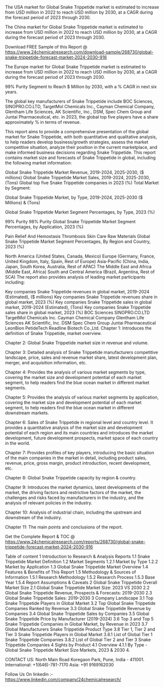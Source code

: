 The USA market for Global Snake Trippetide market is estimated to increase from USD million in 2022 to reach USD million by 2030, at a CAGR during the forecast period of 2023 through 2030.

The China market for Global Snake Trippetide market is estimated to increase from USD million in 2022 to reach USD million by 2030, at a CAGR during the forecast period of 2023 through 2030.

Download FREE Sample of this Report @ https://www.24chemicalresearch.com/download-sample/268730/global-snake-trippetide-forecast-market-2024-2030-916

The Europe market for Global Snake Trippetide market is estimated to increase from USD million in 2022 to reach USD million by 2030, at a CAGR during the forecast period of 2023 through 2030.

99% Purity Segment to Reach $ Million by 2030, with a % CAGR in next six years.

The global key manufacturers of Snake Trippetide include BOC Sciences, SINOPRO.CO.LTD, TargetMol Chemicals Inc., Cayman Chemical Company, Glentham Life Sciences, AK Scientific, Inc., DSM, Spec Chem Group and Juntai Pharmaceutical, etc. in 2023, the global top five players have a share approximately % in terms of revenue.

This report aims to provide a comprehensive presentation of the global market for Snake Trippetide, with both quantitative and qualitative analysis, to help readers develop business/growth strategies, assess the market competitive situation, analyze their position in the current marketplace, and make informed business decisions regarding Snake Trippetide. This report contains market size and forecasts of Snake Trippetide in global, including the following market information:

Global Snake Trippetide Market Revenue, 2019-2024, 2025-2030, ($ millions)
Global Snake Trippetide Market Sales, 2019-2024, 2025-2030, (Tons)
Global top five Snake Trippetide companies in 2023 (%)
Total Market by Segment:

Global Snake Trippetide Market, by Type, 2019-2024, 2025-2030 ($ Millions) & (Tons)

Global Snake Trippetide Market Segment Percentages, by Type, 2023 (%)

99% Purity
98% Purity
Global Snake Trippetide Market Segment Percentages, by Application, 2023 (%)

Pain Relief And Hemostasis
Thrombosis
Skin Care Raw Materials
Global Snake Trippetide Market Segment Percentages, By Region and Country, 2023 (%)

North America (United States, Canada, Mexico)
Europe (Germany, France, United Kingdom, Italy, Spain, Rest of Europe)
Asia-Pacific (China, India, Japan, South Korea, Australia, Rest of APAC)
The Middle East and Africa (Middle East, Africa)
South and Central America (Brazil, Argentina, Rest of SCA)
The report also provides analysis of leading market participants including:

Key companies Snake Trippetide revenues in global market, 2019-2024 (Estimated), ($ millions)
Key companies Snake Trippetide revenues share in global market, 2023 (%)
Key companies Snake Trippetide sales in global market, 2019-2024 (Estimated), (Tons)
Key companies Snake Trippetide sales share in global market, 2023 (%)
BOC Sciences
SINOPRO.CO.LTD
TargetMol Chemicals Inc.
Cayman Chemical Company
Glentham Life Sciences
AK Scientific, Inc.
DSM
Spec Chem Group
Juntai Pharmaceutical
LeonBion PetideTech
Readline Biotech Co.,Ltd.
Chapter 1: Introduces the definition of Snake Trippetide, market overview.

Chapter 2: Global Snake Trippetide market size in revenue and volume.

Chapter 3: Detailed analysis of Snake Trippetide manufacturers competitive landscape, price, sales and revenue market share, latest development plan, merger, and acquisition information, etc.

Chapter 4: Provides the analysis of various market segments by type, covering the market size and development potential of each market segment, to help readers find the blue ocean market in different market segments.

Chapter 5: Provides the analysis of various market segments by application, covering the market size and development potential of each market segment, to help readers find the blue ocean market in different downstream markets.

Chapter 6: Sales of Snake Trippetide in regional level and country level. It provides a quantitative analysis of the market size and development potential of each region and its main countries and introduces the market development, future development prospects, market space of each country in the world.

Chapter 7: Provides profiles of key players, introducing the basic situation of the main companies in the market in detail, including product sales, revenue, price, gross margin, product introduction, recent development, etc.

Chapter 8: Global Snake Trippetide capacity by region & country.

Chapter 9: Introduces the market dynamics, latest developments of the market, the driving factors and restrictive factors of the market, the challenges and risks faced by manufacturers in the industry, and the analysis of relevant policies in the industry.

Chapter 10: Analysis of industrial chain, including the upstream and downstream of the industry.

Chapter 11: The main points and conclusions of the report.

Get the Complete Report & TOC @ https://www.24chemicalresearch.com/reports/268730/global-snake-trippetide-forecast-market-2024-2030-916

Table of content
1 Introduction to Research & Analysis Reports
1.1 Snake Trippetide Market Definition
1.2 Market Segments
1.2.1 Market by Type
1.2.2 Market by Application
1.3 Global Snake Trippetide Market Overview
1.4 Features & Benefits of This Report
1.5 Methodology & Sources of Information
1.5.1 Research Methodology
1.5.2 Research Process
1.5.3 Base Year
1.5.4 Report Assumptions & Caveats
2 Global Snake Trippetide Overall Market Size
2.1 Global Snake Trippetide Market Size: 2023 VS 2030
2.2 Global Snake Trippetide Revenue, Prospects & Forecasts: 2019-2030
2.3 Global Snake Trippetide Sales: 2019-2030
3 Company Landscape
3.1 Top Snake Trippetide Players in Global Market
3.2 Top Global Snake Trippetide Companies Ranked by Revenue
3.3 Global Snake Trippetide Revenue by Companies
3.4 Global Snake Trippetide Sales by Companies
3.5 Global Snake Trippetide Price by Manufacturer (2019-2024)
3.6 Top 3 and Top 5 Snake Trippetide Companies in Global Market, by Revenue in 2023
3.7 Global Manufacturers Snake Trippetide Product Type
3.8 Tier 1, Tier 2 and Tier 3 Snake Trippetide Players in Global Market
3.8.1 List of Global Tier 1 Snake Trippetide Companies
3.8.2 List of Global Tier 2 and Tier 3 Snake Trippetide Companies
4 Sights by Product
4.1 Overview
4.1.1 By Type - Global Snake Trippetide Market Size Markets, 2023 & 2030
4.

CONTACT US:
North Main Road Koregaon Park, Pune, India - 411001.
International: +1(646)-781-7170
Asia: +91 9169162030

Follow Us On linkedin :- https://www.linkedin.com/company/24chemicalresearch/
